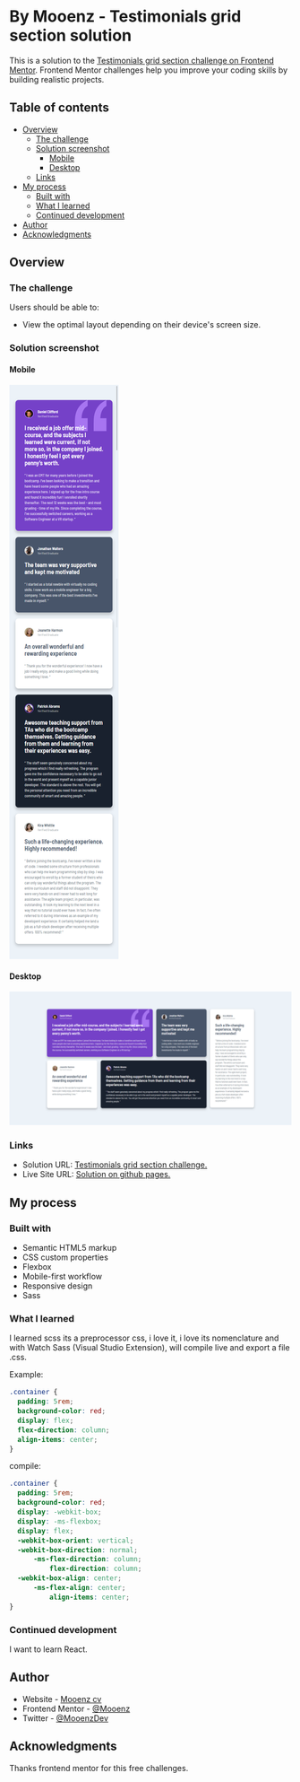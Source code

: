 # By Mooenz - Testimonials grid section solution

This is a solution to the [Testimonials grid section challenge on Frontend Mentor](https://www.frontendmentor.io/challenges/testimonials-grid-section-Nnw6J7Un7). Frontend Mentor challenges help you improve your coding skills by building realistic projects. 

## Table of contents

- [Overview](#overview)
  - [The challenge](#the-challenge)
  - [Solution screenshot](#solution-screenshot)
    - [Mobile](#mobile)
    - [Desktop](#desktop)
  - [Links](#links)
- [My process](#my-process)
  - [Built with](#built-with)
  - [What I learned](#what-i-learned)
  - [Continued development](#continued-development)
- [Author](#author)
- [Acknowledgments](#acknowledgments)

## Overview

### The challenge

Users should be able to:

- View the optimal layout depending on their device's screen size.

### Solution screenshot

#### Mobile

![Mobile](./solution-capture/Mooenz-mobile-solution.png)

#### Desktop

![Desktop](./solution-capture/Mooenz-desktop-solution.png)


### Links

- Solution URL: [Testimonials grid section challenge.](https://www.frontendmentor.io/solutions/html-css-js-flexbox-mobile-first-responsive-design-and-sass-CvWl1x-7c)
- Live Site URL: [Solution on github pages.](https://mooenz.github.io/Frontend-portafolio/testimonials-grid-section-main/)

## My process

### Built with

- Semantic HTML5 markup
- CSS custom properties
- Flexbox
- Mobile-first workflow
- Responsive design
- Sass

### What I learned

I learned scss its a preprocessor css, i love it, i love its nomenclature and with Watch Sass (Visual Studio Extension), will compile live and export a file .css.

Example:

```scss
.container {
  padding: 5rem;
  background-color: red;
  display: flex;
  flex-direction: column;
  align-items: center;
}
```
compile:

```css
.container {
  padding: 5rem;
  background-color: red;
  display: -webkit-box;
  display: -ms-flexbox;
  display: flex;
  -webkit-box-orient: vertical;
  -webkit-box-direction: normal;
      -ms-flex-direction: column;
          flex-direction: column;
  -webkit-box-align: center;
      -ms-flex-align: center;
          align-items: center;
}
```

### Continued development

I want to learn  React.

## Author

- Website - [Mooenz cv](https://mooenz.github.io/Curriculum-Vitae/)
- Frontend Mentor - [@Mooenz](https://www.frontendmentor.io/profile/Mooenz)
- Twitter - [@MooenzDev](https://www.twitter.com/MooenzDev)

## Acknowledgments

Thanks frontend mentor for this free challenges.